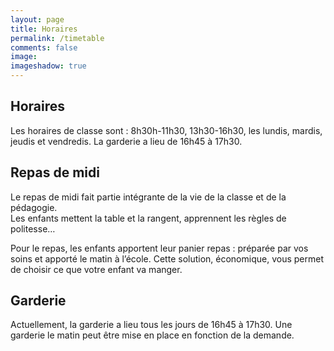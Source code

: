 ```yaml
---
layout: page
title: Horaires
permalink: /timetable
comments: false
image: 
imageshadow: true
---
```


## Horaires

Les horaires de classe sont : 8h30h-11h30, 13h30-16h30, les lundis, mardis, jeudis et vendredis.
La garderie a lieu de 16h45 à 17h30.

## Repas de midi

Le repas de midi fait partie intégrante de la vie de la classe et de la pédagogie.  
Les enfants mettent la table et la rangent, apprennent les règles de politesse…

Pour le repas, les enfants apportent leur panier repas : préparée par vos soins et apporté le matin à l’école.  Cette solution, économique, vous permet de choisir ce que votre enfant va manger.

## Garderie

Actuellement, la garderie a lieu tous les jours de 16h45 à 17h30. Une garderie le matin peut être mise en place en fonction de la demande. 
